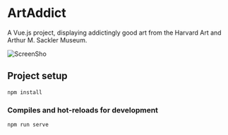 # ArtAddict

A Vue.js project, displaying addictingly good art from the Harvard Art and Arthur M. Sackler Museum.

![ScreenSho](https://user-images.githubusercontent.com/45608610/62227890-f5565000-b379-11e9-8fc2-84b8fedc09c6.png)

## Project setup
```
npm install
```
### Compiles and hot-reloads for development
```
npm run serve
```

